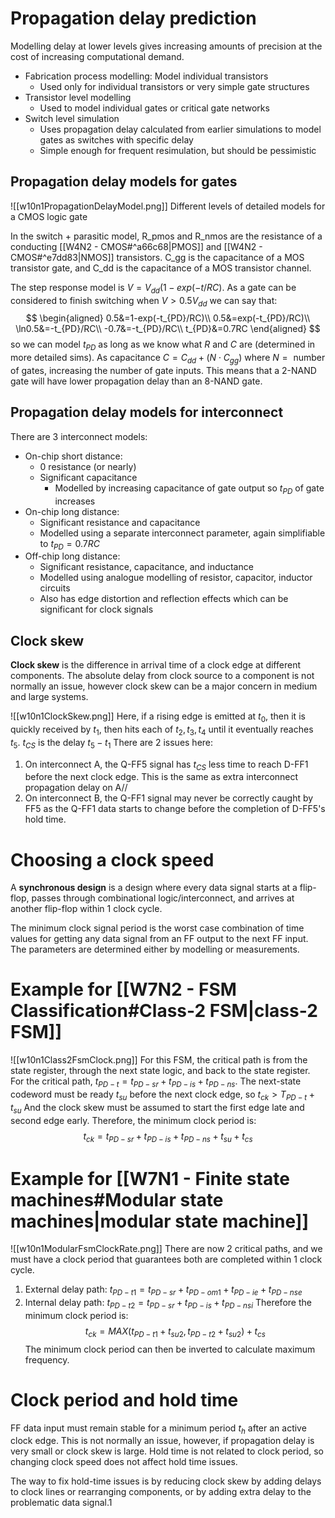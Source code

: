 # Propagation delay prediction
Modelling delay at lower levels gives increasing amounts of precision at the cost of increasing computational demand.

- Fabrication process modelling: Model individual transistors
	- Used only for individual transistors or very simple gate structures
- Transistor level modelling
	- Used to model individual gates or critical gate networks
- Switch level simulation
	- Uses propagation delay calculated from earlier simulations to model gates as switches with specific delay
	- Simple enough for frequent resimulation, but should be pessimistic

## Propagation delay models for gates
![[w10n1PropagationDelayModel.png]]
Different levels of detailed models for a CMOS logic gate

In the switch + parasitic model, R_pmos and R_nmos are the resistance of a conducting [[W4N2 - CMOS#^a66c68|PMOS]] and [[W4N2 - CMOS#^e7dd83|NMOS]] transistors. C_gg is the capacitance of a MOS transistor gate, and C_dd is the capacitance of a MOS transistor channel.

The step response model is $V=V_{dd}(1-exp(-t/RC)$.
As a gate can be considered to finish switching when $V>0.5V_{dd}$ we can say that:
$$
\begin{aligned}
	0.5&=1-exp(-t_{PD}/RC)\\
	0.5&=exp(-t_{PD}/RC)\\
	\ln0.5&=-t_{PD}/RC\\
	-0.7&=-t_{PD}/RC\\
	t_{PD}&=0.7RC
\end{aligned}
$$
so we can model $t_{PD}$ as long as we know what $R$ and $C$ are (determined in more detailed sims).
As capacitance $C=C_{dd}+(N\cdot C_{gg})$ where $N =\text{ number of gates}$, increasing the number of gate inputs. This means that a 2-NAND gate will have lower propagation delay than an 8-NAND gate.

## Propagation delay models for interconnect
There are 3 interconnect models:
- On-chip short distance:
	- 0 resistance (or nearly)
	- Significant capacitance
		- Modelled by increasing capacitance of gate output so $t_{PD}$ of gate increases
- On-chip long distance:
	- Significant resistance and capacitance
	- Modelled using a separate interconnect parameter, again simplifiable to $t_{PD}=0.7RC$
- Off-chip long distance:
	- Significant resistance, capacitance, and inductance
	- Modelled using analogue modelling of resistor, capacitor, inductor circuits
	- Also has edge distortion and reflection effects which can be significant for clock signals

## Clock skew
**Clock skew** is the difference in arrival time of a clock edge at different components.
The absolute delay from clock source to a component is not normally an issue, however clock skew can be a major concern in medium and large systems.

![[w10n1ClockSkew.png]]
Here, if a rising edge is emitted at $t_0$, then it is quickly received by $t_1$, then hits each of $t_2,t_3,t_4$ until it eventually reaches $t_5$. $t_{CS}$ is the delay $t_5-t_1$ There are 2 issues here:
1. On interconnect A, the Q-FF5 signal has $t_{CS}$ less time to reach D-FF1 before the next clock edge. This is the same as extra interconnect propagation delay on A//
2. On interconnect B, the Q-FF1 signal may never be correctly caught by FF5 as the Q-FF1 data starts to change before the completion of D-FF5's hold time.

# Choosing a clock speed
A **synchronous design** is a design where every data signal starts at a flip-flop, passes through combinational logic/interconnect, and arrives at another flip-flop within 1 clock cycle.

The minimum clock signal period is the worst case combination of time values for getting any data signal from an FF output to the next FF input. The parameters are determined either by modelling or measurements.

# Example for [[W7N2 - FSM Classification#Class-2 FSM|class-2 FSM]]
![[w10n1Class2FsmClock.png]]
For this FSM, the critical path is from the state register, through the next state logic, and back to the state register.
For the critical path, $t_{PD-t}=t_{PD-sr}+t_{PD-is}+t_{PD-ns}$. 
The next-state codeword must be ready $t_{su}$ before the next clock edge, so $t_{ck}>T_{PD-t}+t_{su}$
And the clock skew must be assumed to start the first edge late and second edge early.
Therefore, the minimum clock period is:
$$t_{ck}=t_{PD-sr}+t_{PD-is}+t_{PD-ns}+t_{su}+t_{cs}$$

# Example for [[W7N1 - Finite state machines#Modular state machines|modular state machine]]
![[w10n1ModularFsmClockRate.png]]
There are now 2 critical paths, and we must have a clock period that guarantees both are completed within 1 clock cycle.
1. External delay path: $t_{PD-t1}=t_{PD-sr}+t_{PD-om1}+t_{PD-ie}+t_{PD-nse}$
2. Internal delay path: $t_{PD-t2}=t_{PD-sr}+t_{PD-is}+t_{PD-nsi}$
Therefore the minimum clock period is:
$$t_{ck}=MAX(t_{PD-t1}+t_{su2},t_{PD-t2}+t_{su2})+t_{cs}$$
The minimum clock period can then be inverted to calculate maximum frequency.

# Clock period and hold time
FF data input must remain stable for a minimum period $t_h$ after an active clock edge. This is not normally an issue, however, if propagation delay is very small or clock skew is large.
Hold time is not related to clock period, so changing clock speed does not affect hold time issues.

The way to fix hold-time issues is by reducing clock skew by adding delays to clock lines or rearranging components, or by adding extra delay to the problematic data signal.1